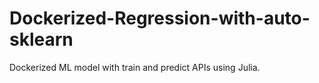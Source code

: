 # Dockerized-Regression-with-auto-sklearn
Dockerized ML model with train and predict APIs using Julia.
